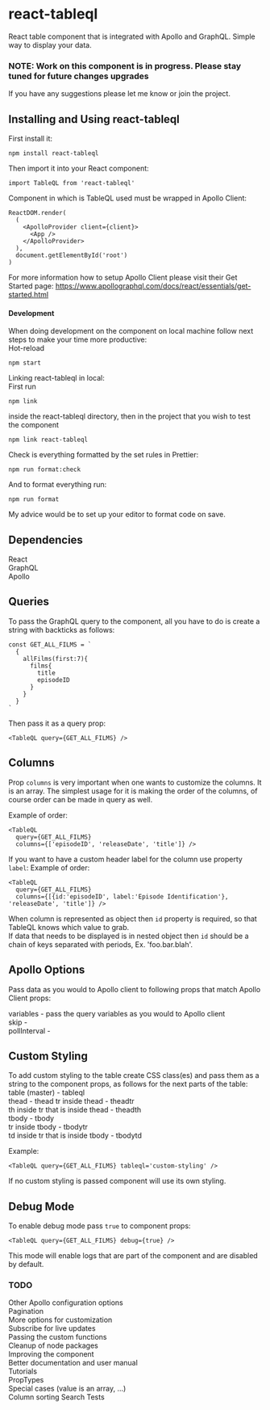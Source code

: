 # react-tableql

React table component that is integrated with Apollo and GraphQL. Simple way to
display your data.

### NOTE: Work on this component is in progress. Please stay tuned for future changes upgrades

If you have any suggestions please let me know or join the project.

## Installing and Using react-tableql

First install it:

```
npm install react-tableql
```

Then import it into your React component:

```
import TableQL from 'react-tableql'
```

Component in which is TableQL used must be wrapped in Apollo Client:

```
ReactDOM.render(
  (
    <ApolloProvider client={client}>
      <App />
    </ApolloProvider>
  ),
  document.getElementById('root')
)
```

For more information how to setup Apollo Client please visit their Get Started page:
https://www.apollographql.com/docs/react/essentials/get-started.html

#### Development

When doing development on the component on local machine follow next steps to make your
time more productive:  
Hot-reload

```
npm start
```

Linking react-tableql in local:  
First run

```
npm link
```

inside the react-tableql directory, then in the project that you wish to test the component

```
npm link react-tableql
```

Check is everything formatted by the set rules in Prettier:

```
npm run format:check
```

And to format everything run:

```
npm run format
```

My advice would be to set up your editor to format code on save.

## Dependencies

React  
GraphQL  
Apollo

## Queries

To pass the GraphQL query to the component, all you have to do is create a string with backticks as follows:

```
const GET_ALL_FILMS = `
  {
    allFilms(first:7){
      films{
        title
        episodeID
      }
    }
  }
`
```

Then pass it as a query prop:

```
<TableQL query={GET_ALL_FILMS} />
```

## Columns

Prop `columns` is very important when one wants to customize the columns.
It is an array. The simplest usage for it is making the order of the columns, of
course order can be made in query as well.

Example of order:

```
<TableQL
  query={GET_ALL_FILMS}
  columns={['episodeID', 'releaseDate', 'title']} />
```

If you want to have a custom header label for the column use property `label`:
Example of order:

```
<TableQL
  query={GET_ALL_FILMS}
  columns={[{id:'episodeID', label:'Episode Identification'}, 'releaseDate', 'title']} />
```

When column is represented as object then `id` property is required, so that TableQL
knows which value to grab.  
If data that needs to be displayed is in nested object then `id` should be a chain
of keys separated with periods, Ex. 'foo.bar.blah'.

## Apollo Options

Pass data as you would to Apollo client to following props that match Apollo Client
props:

variables - pass the query variables as you would to Apollo client  
skip -  
pollInterval -

## Custom Styling

To add custom styling to the table create CSS class(es) and pass them as a
string to the component props, as follows for the next parts of the table:  
table (master) - tableql  
thead - thead
tr inside thead - theadtr  
th inside tr that is inside thead - theadth  
tbody - tbody  
tr inside tbody - tbodytr  
td inside tr that is inside tbody - tbodytd

Example:

```
<TableQL query={GET_ALL_FILMS} tableql='custom-styling' />
```

If no custom styling is passed component will use its own styling.

## Debug Mode

To enable debug mode pass `true` to component props:

```
<TableQL query={GET_ALL_FILMS} debug={true} />
```

This mode will enable logs that are part of the component and are disabled by default.

### TODO

Other Apollo configuration options  
Pagination  
More options for customization  
Subscribe for live updates  
Passing the custom functions  
Cleanup of node packages  
Improving the component  
Better documentation and user manual  
Tutorials  
PropTypes  
Special cases (value is an array, ...)  
Column sorting
Search
Tests
